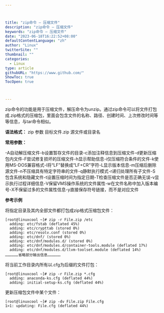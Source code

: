 ```yaml
---



title: "zip命令 – 压缩文件"
description: "zip命令 – 压缩文件"
keywords: "zip命令 – 压缩文件"
date: "2023-06-18T16:22:52+08:00"
defaultContentLanguage: "zh"
author: "Linux"
twitterSite: ""
thumbnail: ""
categories:
  - Linux
type: article
githubURL: "https://www.github.com/"
ShowToc: true
TocOpen: true



---
```


zip命令的功能是用于压缩文件，解压命令为unzip。通过zip命令可以将文件打包成.zip格式的压缩包，里面会包含文件的名称、路径、创建时间、上次修改时间等等信息，与tar命令相似。

**语法格式：** zip 参数 目标文件.zip 源文件或目录名

**常用参数：**

-A自动解压缩文件-b设置暂存文件的目录-c添加注释信息到压缩文件-d更新压缩包内文件-F尝试修复损坏的压缩文件-h显示帮助信息-i仅压缩符合条件的文件-k使用MS-DOS兼容格式-l将“LF”替换成“LF+CR”字符-L显示版本信息-m压缩后删除源文件-n不压缩具有特定字符串的文件-q静默执行模式-r递归处理所有子文件-S包含系统和隐藏文件-t设置压缩时间为指定日期-T检查压缩文件是否正确无误-v显示执行过程详细信息-V保留VMS操作系统的文件属性-w在文件名称中加入版本编号-X不保留过多的文件属性信息-y直接保存符号链接，而不是对应文件

**参考示例**

将指定目录及其内全部文件都打包成zip格式压缩包文件：

```
[root@linuxcool ~]# zip -r File.zip /etc
  adding: etc/fstab (deflated 45%)
  adding: etc/crypttab (stored 0%)
  adding: etc/resolv.conf (stored 0%)
  adding: etc/dnf/ (stored 0%)
  adding: etc/dnf/modules.d/ (stored 0%)
  adding: etc/dnf/modules.d/container-tools.module (deflated 17%)
  adding: etc/dnf/modules.d/llvm-toolset.module (deflated 14%)
………………省略部分输出信息………………
```

将当前工作目录内所有以.cfg为后缀的文件打包：

```
[root@linuxcool ~]# zip -r File.zip *.cfg
  adding: anaconda-ks.cfg (deflated 44%)
  adding: initial-setup-ks.cfg (deflated 44%)
```

更新压缩包文件中某个文件：

```
[root@linuxcool ~]# zip -dv File.zip File.cfg
1>1: updating: File.cfg (deflated 44%)
```